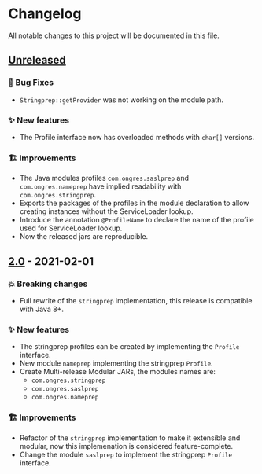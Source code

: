 # Changelog
All notable changes to this project will be documented in this file.

## [Unreleased]
### :bug: Bug Fixes
- `Stringprep::getProvider` was not working on the module path.

### :sparkles: New features
- The Profile interface now has overloaded methods with `char[]` versions.

### :building_construction: Improvements
- The Java modules profiles `com.ongres.saslprep` and `com.ongres.nameprep` have implied readability with `com.ongres.stringprep`.
- Exports the packages of the profiles in the module declaration to allow creating instances without the ServiceLoader lookup.
- Introduce the annotation `@ProfileName` to declare the name of the profile used for ServiceLoader lookup.
- Now the released jars are reproducible.

## [2.0] - 2021-02-01
### :boom: Breaking changes
- Full rewrite of the `stringprep` implementation, this release is compatible with Java 8+.

### :sparkles: New features
- The stringprep profiles can be created by implementing the `Profile` interface.
- New module `nameprep` implementing the stringprep `Profile`.
- Create Multi-release Modular JARs, the modules names are:
  - `com.ongres.stringprep`
  - `com.ongres.saslprep`
  - `com.ongres.nameprep`

### :building_construction: Improvements
- Refactor of the `stringprep` implementation to make it extensible and modular, now this implemenation is considered feature-complete.
- Change the module `saslprep` to implement the stringprep `Profile` interface.

[Unreleased]: https://gitlab.com/ongresinc/stringprep/-/compare/2.0...main
[2.0]: https://gitlab.com/ongresinc/stringprep/-/compare/1.1...2.0
